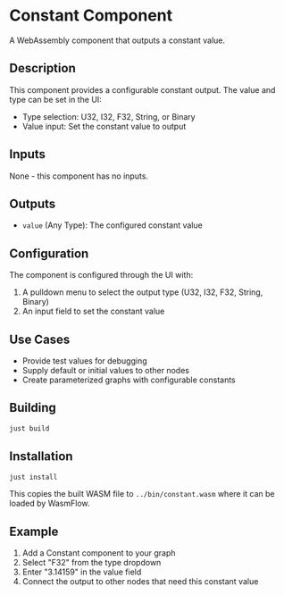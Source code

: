 # Constant Component

A WebAssembly component that outputs a constant value.

## Description

This component provides a configurable constant output. The value and type can be set in the UI:
- Type selection: U32, I32, F32, String, or Binary
- Value input: Set the constant value to output

## Inputs

None - this component has no inputs.

## Outputs

- `value` (Any Type): The configured constant value

## Configuration

The component is configured through the UI with:
1. A pulldown menu to select the output type (U32, I32, F32, String, Binary)
2. An input field to set the constant value

## Use Cases

- Provide test values for debugging
- Supply default or initial values to other nodes
- Create parameterized graphs with configurable constants

## Building

```bash
just build
```

## Installation

```bash
just install
```

This copies the built WASM file to `../bin/constant.wasm` where it can be loaded by WasmFlow.

## Example

1. Add a Constant component to your graph
2. Select "F32" from the type dropdown
3. Enter "3.14159" in the value field
4. Connect the output to other nodes that need this constant value
